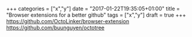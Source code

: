 +++
categories = ["x","y"]
date = "2017-01-22T19:35:05+01:00"
title = "Browser extensions for a better github"
tags = ["x","y"]
draft = true
+++
https://github.com/OctoLinker/browser-extension
https://github.com/buunguyen/octotree
